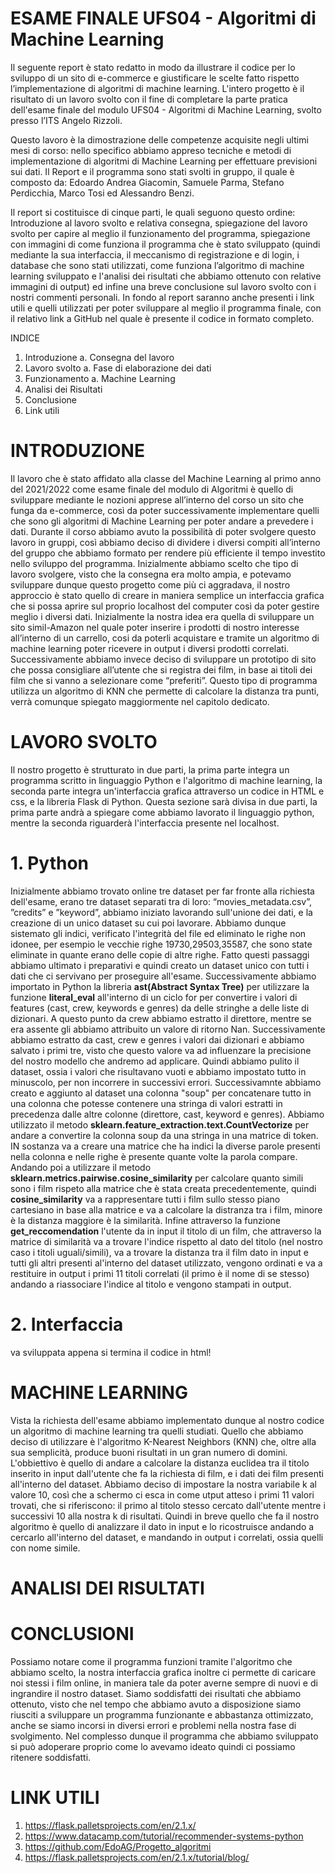 
# ESAME FINALE UFS04 - Algoritmi di Machine Learning

Il seguente report è stato redatto in modo da illustrare il codice per lo sviluppo di un sito di e-commerce e giustificare le scelte fatto rispetto l’implementazione di algoritmi di machine learning. L'intero progetto è il risultato di un lavoro svolto con il fine di completare la parte pratica dell'esame finale del modulo UFS04 - Algoritmi di Machine Learning, svolto presso l’ITS Angelo Rizzoli.

Questo lavoro è la dimostrazione delle competenze acquisite negli ultimi mesi di corso: nello specifico abbiamo appreso tecniche e metodi di implementazione di algoritmi di Machine Learning per effettuare previsioni sui dati.
Il Report e il programma sono stati svolti in gruppo, il quale è composto da: Edoardo Andrea Giacomin, Samuele Parma, Stefano Perdicchia, Marco Tosi ed Alessandro Benzi.

Il report si costituisce di cinque parti, le quali seguono questo ordine: 
Introduzione al lavoro svolto e relativa consegna, 
spiegazione del lavoro svolto per capire al meglio il funzionamento del programma, 
spiegazione con immagini di come funziona il programma che è stato sviluppato (quindi mediante la sua interfaccia, il meccanismo di registrazione e di login, i database che sono stati utilizzati, come funziona l’algoritmo di machine learning sviluppato e l'analisi dei risultati che abbiamo ottenuto con relative immagini di output)
ed infine una breve conclusione sul lavoro svolto con i nostri commenti personali.
In fondo al report saranno anche presenti i link utili e quelli utilizzati per poter sviluppare al meglio il programma finale, con il relativo link a GitHub nel quale è presente il codice in formato completo.

INDICE

1.	Introduzione
  a.	Consegna del lavoro
2.	Lavoro svolto
  a.	Fase di elaborazione dei dati
3.	Funzionamento
  a.	Machine Learning
4.	Analisi dei Risultati
5.	Conclusione 
6.	Link utili

# INTRODUZIONE
Il lavoro che è stato affidato alla classe del Machine Learning al primo anno del 2021/2022 come esame finale del modulo di Algoritmi è quello di sviluppare 
mediante le nozioni apprese all’interno del corso un sito che funga da e-commerce, così da poter successivamente implementare quelli che sono gli algoritmi 
di Machine Learning per poter andare a prevedere i dati. Durante il corso abbiamo avuto la possibilità di poter svolgere questo lavoro in gruppi, 
così abbiamo deciso di dividere i diversi compiti all’interno del gruppo che abbiamo formato per rendere più efficiente il tempo investito nello sviluppo del 
programma. Inizialmente abbiamo scelto che tipo di lavoro svolgere, visto che la consegna era molto ampia, e potevamo sviluppare dunque questo progetto come più 
ci aggradava, il nostro approccio è stato quello di creare in maniera semplice un interfaccia grafica che si possa aprire sul proprio localhost del computer 
così da poter gestire meglio i diversi dati. Inizialmente la nostra idea era quella di sviluppare un sito simil-Amazon nel quale poter inserire i prodotti di nostro 
interesse all’interno di un carrello, cosi da poterli acquistare e tramite un algoritmo di machine learning poter ricevere in output i diversi prodotti correlati. 
Successivamente abbiamo invece deciso di sviluppare un prototipo di sito che possa consigliare all’utente che si registra dei film, in base ai titoli dei film che 
si vanno a selezionare come “preferiti”. Questo tipo di programma utilizza un algoritmo di KNN che permette di calcolare la distanza tra punti, verrà comunque 
spiegato maggiormente nel capitolo dedicato. 

# **LAVORO SVOLTO**
Il nostro progetto è strutturato in due parti, la prima parte integra un programma scritto in linguaggio Python e l'algoritmo di machine learning, la seconda parte integra un'interfaccia grafica attraverso un codice in HTML e css, e la libreria Flask di Python.
Questa sezione sarà divisa in due parti, la prima parte andrà a spiegare come abbiamo lavorato il linguaggio python, mentre la seconda riguarderà l'interfaccia presente nel localhost.
# 1. Python
Inizialmente abbiamo trovato online tre dataset per far fronte alla richiesta dell'esame, erano tre dataset separati tra di loro:  “movies_metadata.csv”, ”credits” e ”keyword”, abbiamo iniziato lavorando sull'unione dei dati, e la creazione di un unico dataset su cui poi lavorare. Abbiamo dunque sistemato gli indici, verificato l'integrità del file ed eliminato le righe non idonee, per esempio le vecchie righe 19730,29503,35587, che sono state eliminate in quante erano delle copie di altre righe. Fatto questi passaggi abbiamo ultimato i preparativi e quindi creato un dataset unico con tutti i dati che ci servivano per proseguire all'esame.
Successivamente abbiamo importato in Python la libreria **ast(Abstract Syntax Tree)** per utilizzare la funzione **literal_eval** all'interno di un ciclo for per convertire i valori di features (cast, crew, keywords e genres) da delle stringhe a delle liste di dizionari. A questo punto da crew abbiamo estratto il direttore, mentre se era assente gli abbiamo attribuito un valore di ritorno Nan. Successivamente abbiamo estratto da cast, crew e genres i valori dai dizionari e abbiamo salvato i primi tre, visto che questo valore va ad influenzare la precisione del nostro modello che andremo ad applicare.
Quindi abbiamo pulito il dataset, ossia i valori che risultavano vuoti e abbiamo impostato tutto in minuscolo, per non incorrere in successivi errori. Successivamnte abbiamo creato e aggiunto al dataset una colonna "soup" per concatenare tutto in una colonna che potesse contenere una stringa di valori estratti in precedenza dalle altre colonne (direttore, cast, keyword e genres). Abbiamo utilizzato il metodo **sklearn.feature_extraction.text.CountVectorize** per andare a convertire la colonna soup da una stringa in una matrice di token. IN sostanza va a creare una matrice che ha indici la diverse parole presenti nella colonna e nelle righe è presente quante volte la parola compare. Andando poi a utilizzare il metodo **sklearn.metrics.pairwise.cosine_similarity** per calcolare quanto simili sono i film rispeto alla matrice che è stata creata precedentemente, quindi **cosine_similarity** va a rappresentare tutti i film sullo stesso piano cartesiano in base alla matrice e va a calcolare la distranza tra i film, minore è la distanza maggiore è la similarità.
Infine attraverso la funzione **get_reccomendation** l'utente da in input il titolo di un film, che attraverso la matrice di similarità va a trovare l'indice rispetto al dato del titolo (nel nostro caso i titoli uguali/simili), va a trovare la distanza tra il film dato in input e tutti gli altri presenti al'interno del dataset utilizzato, vengono ordinati e va a restituire in output i primi 11 titoli correlati (il primo è il nome di se stesso) andando a riassociare l'indice al titolo e vengono stampati in output.

# 2. Interfaccia
 va sviluppata appena si termina il codice in html!
# MACHINE LEARNING

Vista la richiesta dell'esame abbiamo implementato dunque al nostro codice un algoritmo di machine learning tra quelli studiati. Quello che abbiamo deciso di utilizzare è l'algoritmo K-Nearest Neighbors (KNN) che, oltre alla sua semplicità, produce buoni risultati in un gran numero di domini. L'obbiettivo è quello di andare a calcolare la distanza euclidea tra il titolo inserito in input dall'utente che fa la richiesta di film, e i dati dei film presenti all'interno del dataset. Abbiamo deciso di impostare la nostra variabile k al valore 10, così che a schermo ci esca in come utput atteso i primi 11 valori trovati, che si riferiscono: il primo al titolo stesso cercato dall'utente mentre i successivi 10 alla nostra k di risultati. 
Quindi in breve quello che fa il nostro algoritmo è quello di analizzare il dato in input e lo ricostruisce andando a cercarlo all'interno del dataset, e mandando in output i correlati, ossia quelli con nome simile. 

# ANALISI DEI RISULTATI

# CONCLUSIONI

Possiamo notare come il programma funzioni tramite l'algoritmo che abbiamo scelto, la nostra interfaccia grafica inoltre ci permette di caricare noi stessi i film online, in maniera tale da poter averne sempre di nuovi e di ingrandire il nostro dataset.
Siamo soddisfatti dei risultati che abbiamo ottenuto, visto che nel tempo che abbiamo avuto a disposizione siamo riusciti a sviluppare un programma funzionante e abbastanza ottimizzato, anche se siamo incorsi in diversi errori e problemi nella nostra fase di svolgimento. Nel complesso dunque il programma che abbiamo sviluppato si può adoperare proprio come lo avevamo ideato quindi ci possiamo ritenere soddisfatti.

# LINK UTILI
1. https://flask.palletsprojects.com/en/2.1.x/
2. https://www.datacamp.com/tutorial/recommender-systems-python
3. https://github.com/EdoAG/Progetto_algoritmi
4. https://flask.palletsprojects.com/en/2.1.x/tutorial/blog/
